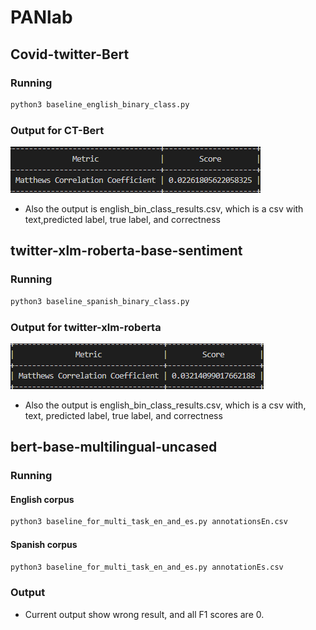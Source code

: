 # PANlab

## Covid-twitter-Bert

### Running
```bash
python3 baseline_english_binary_class.py
```
### Output for CT-Bert
![image](JereModel/english.png)
- Also the output is english_bin_class_results.csv, which is a csv with text,predicted label, true label, and correctness

## twitter-xlm-roberta-base-sentiment

### Running
```bash
python3 baseline_spanish_binary_class.py
```
### Output for twitter-xlm-roberta
![image](JereModel/Spanish.png)
- Also the output is english_bin_class_results.csv, which is a csv with, text, predicted label, true label, and correctness

## bert-base-multilingual-uncased

### Running 
#### English corpus
```bash
python3 baseline_for_multi_task_en_and_es.py annotationsEn.csv
```
#### Spanish corpus
```bash
python3 baseline_for_multi_task_en_and_es.py annotationEs.csv
```
### Output
- Current output show wrong result, and all F1 scores are 0.

